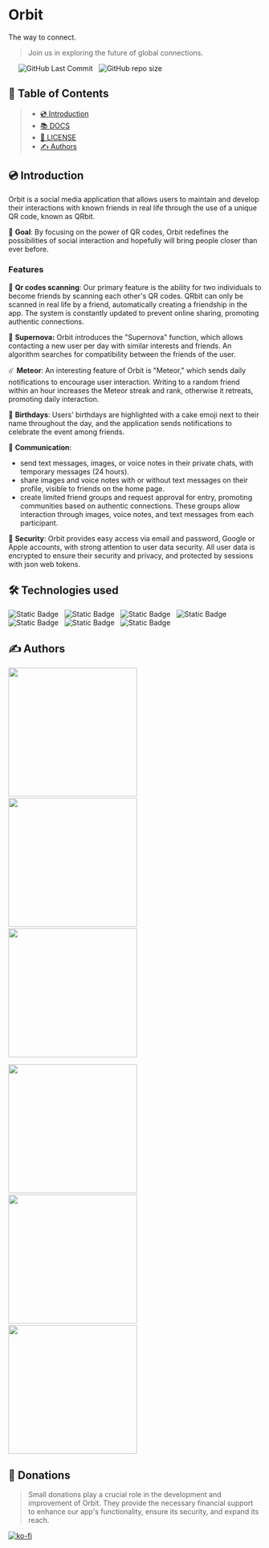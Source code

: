 # Orbit

The way to connect.
> Join us in exploring the future of global connections.

&nbsp;&nbsp;&nbsp;&nbsp;&nbsp;![GitHub Last Commit](https://img.shields.io/github/last-commit/eptastellar/Orbit)&nbsp;&nbsp;
![GitHub repo size](https://img.shields.io/github/repo-size/eptastellar/orbit)

## 📝 Table of Contents

> - [💿 Introduction](#-introduction)
> - [📚️ DOCS](https://github.com/eptastellar/orbit/wiki)
> - [📜️️️️️️️️️ LICENSE](/LICENSE)
> - [✍ Authors](#-authors)

## 💿 Introduction

Orbit is a social media application that allows users to maintain and develop their interactions with known friends in real life through the use of a unique QR code, known as QRbit.

🎯 **Goal**: By focusing on the power of QR codes, Orbit redefines the possibilities of social interaction and hopefully will bring people closer than ever before.

### Features

🔎 **Qr codes scanning**: Our primary feature is the ability for two individuals to become friends by scanning each other's QR codes. QRbit can only be scanned in real life by a friend, automatically creating a friendship in the app. The system is constantly updated to prevent online sharing, promoting authentic connections.

🌌 **Supernova:** Orbit introduces the "Supernova" function, which allows contacting a new user per day with similar interests and friends. An algorithm searches for compatibility between the friends of the user.

☄️ **Meteor**: An interesting feature of Orbit is "Meteor," which sends daily notifications to encourage user interaction. Writing to a random friend within an hour increases the Meteor streak and rank, otherwise it retreats, promoting daily interaction.

🍰 **Birthdays**: Users' birthdays are highlighted with a cake emoji next to their name throughout the day, and the application sends notifications to celebrate the event among friends.

🔗 **Communication**:
- send text messages, images, or voice notes in their private chats, with temporary messages (24 hours).
- share images and voice notes with or without text messages on their profile, visible to friends on the home page.
- create limited friend groups and request approval for entry, promoting communities based on authentic connections. These groups allow interaction through images, voice notes, and text messages from each participant.

🔐 **Security**: Orbit provides easy access via email and password, Google or Apple accounts, with strong attention to user data security. All user data is encrypted to ensure their security and privacy, and protected by sessions with json web tokens.

## 🛠️ Technologies used

![Static Badge](https://img.shields.io/badge/TypeScript-%23007acc?style=for-the-badge&logo=typescript&labelColor=black)&nbsp;&nbsp;
![Static Badge](https://img.shields.io/badge/Tauri-%23007acc?style=for-the-badge&logo=tauri&labelColor=black)&nbsp;&nbsp;
![Static Badge](https://img.shields.io/badge/Nextjs-%23007acc?style=for-the-badge&logo=next.js&labelColor=black)&nbsp;&nbsp;
![Static Badge](https://img.shields.io/badge/React-007acc?style=for-the-badge&logo=react&labelColor=black)&nbsp;&nbsp;
![Static Badge](https://img.shields.io/badge/Express-%23007acc?style=for-the-badge&logo=express&labelColor=black)&nbsp;&nbsp;
![Static Badge](https://img.shields.io/badge/Firebase-%23007acc?style=for-the-badge&logo=firebase&labelColor=black)&nbsp;&nbsp;
![Static Badge](https://img.shields.io/badge/Neo4j-%23007acc?style=for-the-badge&logo=neo4j&labelColor=black)&nbsp;&nbsp;

## ✍ Authors
<a href="https://github.com/mzyxnuel"><img src="https://i.ibb.co/CzXXgbZ/MANUEL-DEF.png" height="256"/><a/>&nbsp;&nbsp;&nbsp;&nbsp;&nbsp;&nbsp;<a href="https://github.com/74C17N3P7UN3"><img src="https://i.ibb.co/RDKyY6v/LEONARDO-DEF.png" height="256"/></a>&nbsp;&nbsp;&nbsp;&nbsp;&nbsp;&nbsp;<a href="https://github.com/TheInfernalNick"><img src="https://i.ibb.co/wWc3k5g/NICOLO-DEF.png" height="256"/></a>

<a href="https://github.com/MarcoMattei04"><img src="https://i.ibb.co/J3YFF3G/MARCO-DEF.png" height="256"/></a>&nbsp;&nbsp;&nbsp;&nbsp;&nbsp;&nbsp;<a href="https://github.com/Tommybordi"><img src="https://i.ibb.co/hV0vS4r/TOMMASO-DEF.png" height="256"/></a>&nbsp;&nbsp;&nbsp;&nbsp;&nbsp;&nbsp;<a href="https://github.com/itspomo"><img src="https://i.ibb.co/SQCkRFv/DAMIANO-DEF.png" height="256"/></a>


## 💸 Donations

> Small donations play a crucial role in the development and improvement of Orbit. They provide the necessary financial support to enhance our app's functionality, ensure its security, and expand its reach.

[![ko-fi](https://ko-fi.com/img/githubbutton_sm.svg)](https://ko-fi.com/E1E6SYFXS)

